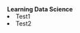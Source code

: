 <html>
<Title>Data  Science by Coursera </Title>
<b>Learning Data Science </b>
<li>Test1</li>
<li>Test2</li>
</html>
